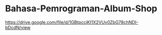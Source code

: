 # Bahasa-Pemrograman-Album-Shop
https://drive.google.com/file/d/1GBtpccjKI1X2VUv0ZbG78chNDI-bDcdN/view 
